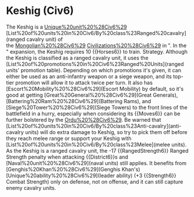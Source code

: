 # Keshig (Civ6)

The Keshig is a [Unique%20unit%20%28Civ6%29](unique) [List%20of%20units%20in%20Civ6/By%20class%23Ranged%20cavalry](ranged cavalry unit) of the [Mongolian%20%28Civ6%29](Mongolian) [Civilizations%20%28Civ6%29](civilization) in ".
In the " expansion, the Keshig requires 10 {{Horses6}} to train.
Strategy.
Although the Keshig is classified as a ranged cavalry unit, it uses the [List%20of%20promotions%20in%20Civ6%23Ranged%20Units](ranged units' promotion table). Depending on which promotions it's given, it can either be used as an anti-infantry weapon or a siege weapon, and its top-tier promotion will allow it to attack twice per turn. It also has [Escort%20Mobility%20%28Civ6%29](Escort Mobility) by default, so it's good at getting [Great%20General%20%28Civ6%29](Great Generals), [Battering%20Ram%20%28Civ6%29](Battering Rams), and [Siege%20Tower%20%28Civ6%29](Siege Towers) to the front lines of the battlefield in a hurry, especially when considering its {{Moves6}} can be further bolstered by the [Ordu%20%28Civ6%29](Ordu).
Be warned that [List%20of%20units%20in%20Civ6/By%20class%23Anti-cavalry](anti-cavalry units) will do extra damage to Keshig, so try to pick them off before they reach melee range or support your Keshig with [List%20of%20units%20in%20Civ6/By%20class%23Melee](melee units).
As the Keshig is a ranged cavalry unit, the -17 {{RangedStrength6}} Ranged Strength penalty when attacking {{District6}}s and [Naval%20unit%20%28Civ6%29](naval units) still applies. It benefits from [Genghis%20Khan%20%28Civ6%29](Genghis Khan's) [Unique%20ability%20%28Civ6%29](leader ability) (+3 {{Strength6}} Combat Strength) only on defense, not on offense, and it can still capture enemy cavalry units.